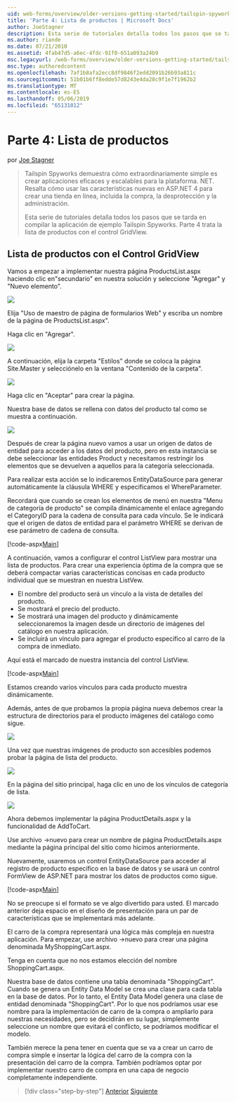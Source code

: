 ```yaml
---
uid: web-forms/overview/older-versions-getting-started/tailspin-spyworks/tailspin-spyworks-part-4
title: 'Parte 4: Lista de productos | Microsoft Docs'
author: JoeStagner
description: Esta serie de tutoriales detalla todos los pasos que se tarda en compilar la aplicación de ejemplo Tailspin Spyworks. Parte 4 cubre la lista de productos con el contr GridView...
ms.author: riande
ms.date: 07/21/2010
ms.assetid: 4fab47d5-a6ec-4fdc-91f0-651a093a24b9
msc.legacyurl: /web-forms/overview/older-versions-getting-started/tailspin-spyworks/tailspin-spyworks-part-4
msc.type: authoredcontent
ms.openlocfilehash: 7af1b8afa2ecc8df9846f2edd2091b26b93a811c
ms.sourcegitcommit: 51b01b6ff8edde57d8243e4da28c9f1e7f1962b2
ms.translationtype: MT
ms.contentlocale: es-ES
ms.lasthandoff: 05/06/2019
ms.locfileid: "65131012"
---
```

# <a name="part-4-listing-products"></a>Parte 4: Lista de productos

por [Joe Stagner](https://github.com/JoeStagner)

> Tailspin Spyworks demuestra cómo extraordinariamente simple es crear aplicaciones eficaces y escalables para la plataforma. NET. Resalta cómo usar las características nuevas en ASP.NET 4 para crear una tienda en línea, incluida la compra, la desprotección y la administración.
> 
> Esta serie de tutoriales detalla todos los pasos que se tarda en compilar la aplicación de ejemplo Tailspin Spyworks. Parte 4 trata la lista de productos con el control GridView.

## <a id="_Toc260221670"></a>  Lista de productos con el Control GridView

Vamos a empezar a implementar nuestra página ProductsList.aspx haciendo clic en"secundario" en nuestra solución y seleccione "Agregar" y "Nuevo elemento".

![](tailspin-spyworks-part-4/_static/image1.jpg)

Elija "Uso de maestro de página de formularios Web" y escriba un nombre de la página de ProductsList.aspx".

Haga clic en "Agregar".

![](tailspin-spyworks-part-4/_static/image2.jpg)

A continuación, elija la carpeta "Estilos" donde se coloca la página Site.Master y selecciónelo en la ventana "Contenido de la carpeta".

![](tailspin-spyworks-part-4/_static/image3.jpg)

Haga clic en "Aceptar" para crear la página.

Nuestra base de datos se rellena con datos del producto tal como se muestra a continuación.

![](tailspin-spyworks-part-4/_static/image4.jpg)

Después de crear la página nuevo vamos a usar un origen de datos de entidad para acceder a los datos del producto, pero en esta instancia se debe seleccionar las entidades Product y necesitamos restringir los elementos que se devuelven a aquellos para la categoría seleccionada.

Para realizar esta acción se lo indicaremos EntityDataSource para generar automáticamente la cláusula WHERE y especificamos el WhereParameter.

Recordará que cuando se crean los elementos de menú en nuestra "Menu de categoría de producto" se compila dinámicamente el enlace agregando el CategoryID para la cadena de consulta para cada vínculo. Se le indicará que el origen de datos de entidad para el parámetro WHERE se derivan de ese parámetro de cadena de consulta.

[!code-aspx[Main](tailspin-spyworks-part-4/samples/sample1.aspx)]

A continuación, vamos a configurar el control ListView para mostrar una lista de productos. Para crear una experiencia óptima de la compra que se deberá compactar varias características concisas en cada producto individual que se muestran en nuestra ListVew.

- El nombre del producto será un vínculo a la vista de detalles del producto.
- Se mostrará el precio del producto.
- Se mostrará una imagen del producto y dinámicamente seleccionaremos la imagen desde un directorio de imágenes del catálogo en nuestra aplicación.
- Se incluirá un vínculo para agregar el producto específico al carro de la compra de inmediato.

Aquí está el marcado de nuestra instancia del control ListView.

[!code-aspx[Main](tailspin-spyworks-part-4/samples/sample2.aspx)]

Estamos creando varios vínculos para cada producto muestra dinámicamente.

Además, antes de que probamos la propia página nueva debemos crear la estructura de directorios para el producto imágenes del catálogo como sigue.

![](tailspin-spyworks-part-4/_static/image1.png)

Una vez que nuestras imágenes de producto son accesibles podemos probar la página de lista del producto.

![](tailspin-spyworks-part-4/_static/image5.jpg)

En la página del sitio principal, haga clic en uno de los vínculos de categoría de lista.

![](tailspin-spyworks-part-4/_static/image6.jpg)

Ahora debemos implementar la página ProductDetails.aspx y la funcionalidad de AddToCart.

Use archivo -&gt;nuevo para crear un nombre de página ProductDetails.aspx mediante la página principal del sitio como hicimos anteriormente.

Nuevamente, usaremos un control EntityDataSource para acceder al registro de producto específico en la base de datos y se usará un control FormView de ASP.NET para mostrar los datos de productos como sigue.

[!code-aspx[Main](tailspin-spyworks-part-4/samples/sample3.aspx)]

No se preocupe si el formato se ve algo divertido para usted. El marcado anterior deja espacio en el diseño de presentación para un par de características que se implementará más adelante.

El carro de la compra representará una lógica más compleja en nuestra aplicación. Para empezar, use archivo -&gt;nuevo para crear una página denominada MyShoppingCart.aspx.

Tenga en cuenta que no nos estamos elección del nombre ShoppingCart.aspx.

Nuestra base de datos contiene una tabla denominada "ShoppingCart". Cuando se genera un Entity Data Model se crea una clase para cada tabla en la base de datos. Por lo tanto, el Entity Data Model genera una clase de entidad denominada "ShoppingCart". Por lo que nos podríamos usar ese nombre para la implementación de carro de la compra o ampliarlo para nuestras necesidades, pero se decidirán en su lugar, simplemente seleccione un nombre que evitará el conflicto, se podríamos modificar el modelo.

También merece la pena tener en cuenta que se va a crear un carro de compra simple e insertar la lógica del carro de la compra con la presentación del carro de la compra. También podríamos optar por implementar nuestro carro de compra en una capa de negocio completamente independiente.

> [!div class="step-by-step"]
> [Anterior](tailspin-spyworks-part-3.md)
> [Siguiente](tailspin-spyworks-part-5.md)
